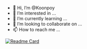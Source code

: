 - 👋 Hi, I’m @Koonpoy
- 👀 I’m interested in ...
- 🌱 I’m currently learning ...
- 💞️ I’m looking to collaborate on ...
- 📫 How to reach me ...

[![Readme Card](https://github-readme-stats.vercel.app/api/pin/?username=Koonpoy&repo=github-readme-stats)](https://github.com/Koonpoy/github-readme-stats)

<!---
Koonpoy/Koonpoy is a ✨ special ✨ repository because its `README.md` (this file) appears on your GitHub profile.
You can click the Preview link to take a look at your changes.
--->

